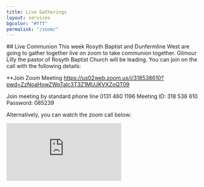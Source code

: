 ```yaml
---
title: Live Gatherings
layout: services
bgcolor: "#fff"
permalink: "/zoom/"
---
```


<div class="col-lg-12 text-normal">
## Live Communion 
This week Rosyth Baptist and Dunfermline West are going to gather together live on zoom to take communion together. Gilmour Lilly the pastor of Rosyth Baptist Church will be leading. You can join on the call with the following details:

**Join Zoom Meeting
https://us02web.zoom.us/j/318538610?pwd=ZzNoaHowZWpTalc3T3Z1MUJKVXZoQT09

Join meeting by standard phone line
0131 460 1196
Meeting ID: 318 538 610
Password: 085239

Alternatively, you can watch the zoom call below:

<div class="video-container">
<iframe src="https://www.youtube.com/embed/t-Mie5E0W-E" frameborder="0" allow="accelerometer; autoplay; encrypted-media; gyroscope; picture-in-picture" class="video" allowfullscreen></iframe>
</div>

</div>